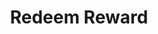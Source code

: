 ---
title: Redeem Reward
excerpt: 
category: 636284b7e6b02c00a136e873
slug: redeem-reward-endpoints
parentDoc: 63990be54b4742001155bfad
---